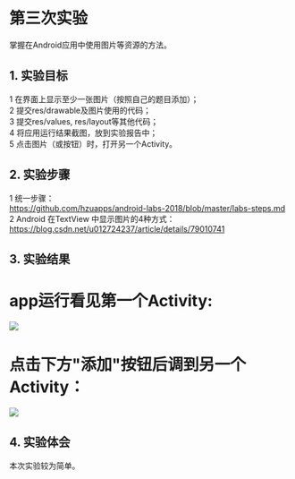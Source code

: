 # 第三次实验 
掌握在Android应用中使用图片等资源的方法。
## 1. 实验目标
1    在界面上显示至少一张图片（按照自己的题目添加）；  
2    提交res/drawable及图片使用的代码；  
3    提交res/values, res/layout等其他代码；  
4    将应用运行结果截图，放到实验报告中；  
5    点击图片（或按钮）时，打开另一个Activity。  
## 2. 实验步骤

1   统一步骤：  
    https://github.com/hzuapps/android-labs-2018/blob/master/labs-steps.md  
2   Android 在TextView 中显示图片的4种方式：  
    https://blog.csdn.net/u012724237/article/details/79010741  


## 3. 实验结果

# app运行看见第一个Activity:
![](https://github.com/LingEcro/android-labs-2018/blob/master/soft1614080902313/%E5%AE%9E%E9%AA%8C%E4%B8%89%E5%9B%BE%E4%B8%80.png)

# 点击下方"添加"按钮后调到另一个Activity：
![](https://github.com/LingEcro/android-labs-2018/blob/master/soft1614080902313/%E5%AE%9E%E9%AA%8C%E4%B8%89%E5%9B%BE%E4%BA%8C.png)


## 4. 实验体会
 本次实验较为简单。

